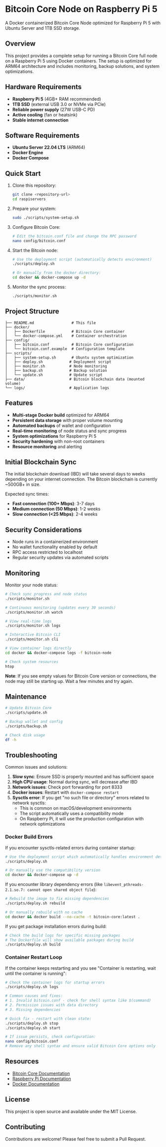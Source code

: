 # Bitcoin Core Node on Raspberry Pi 5

A Docker containerized Bitcoin Core Node optimized for Raspberry Pi 5 with Ubuntu Server and 1TB SSD storage.

## Overview

This project provides a complete setup for running a Bitcoin Core full node on a Raspberry Pi 5 using Docker containers. The setup is optimized for ARM64 architecture and includes monitoring, backup solutions, and system optimizations.

## Hardware Requirements

- **Raspberry Pi 5** (4GB+ RAM recommended)
- **1TB SSD** (external USB 3.0 or NVMe via PCIe)
- **Reliable power supply** (27W USB-C PD)
- **Active cooling** (fan or heatsink)
- **Stable internet connection**

## Software Requirements

- **Ubuntu Server 22.04 LTS** (ARM64)
- **Docker Engine**
- **Docker Compose**

## Quick Start

1. Clone this repository:

   ```bash
   git clone <repository-url>
   cd raspiservers
   ```

2. Prepare your system:

   ```bash
   sudo ./scripts/system-setup.sh
   ```

3. Configure Bitcoin Core:

   ```bash
   # Edit the bitcoin.conf file and change the RPC password
   nano config/bitcoin.conf
   ```

4. Start the Bitcoin node:

   ```bash
   # Use the deployment script (automatically detects environment)
   ./scripts/deploy.sh

   # Or manually from the docker directory:
   cd docker && docker-compose up -d
   ```

5. Monitor the sync process:
   ```bash
   ./scripts/monitor.sh
   ```

## Project Structure

```
├── README.md                 # This file
├── docker/
│   ├── Dockerfile            # Bitcoin Core container
│   └── docker-compose.yml    # Container orchestration
├── config/
│   ├── bitcoin.conf          # Bitcoin Core configuration
│   └── bitcoin.conf.example  # Configuration template
├── scripts/
│   ├── system-setup.sh       # Ubuntu system optimization
│   ├── deploy.sh            # Deployment script
│   ├── monitor.sh           # Node monitoring
│   ├── backup.sh            # Backup solution
│   └── update.sh            # Update script
├── data/                    # Bitcoin blockchain data (mounted volume)
└── logs/                    # Application logs
```

## Features

- **Multi-stage Docker build** optimized for ARM64
- **Persistent data storage** with proper volume mounting
- **Automated backups** of wallet and configuration
- **Real-time monitoring** of node status and sync progress
- **System optimizations** for Raspberry Pi 5
- **Security hardening** with non-root containers
- **Resource monitoring** and alerting

## Initial Blockchain Sync

The initial blockchain download (IBD) will take several days to weeks depending on your internet connection. The Bitcoin blockchain is currently ~500GB+ in size.

Expected sync times:

- **Fast connection (100+ Mbps)**: 3-7 days
- **Medium connection (50 Mbps)**: 1-2 weeks
- **Slow connection (<25 Mbps)**: 2-4 weeks

## Security Considerations

- Node runs in a containerized environment
- No wallet functionality enabled by default
- RPC access restricted to localhost
- Regular security updates via automated scripts

## Monitoring

Monitor your node status:

```bash
# Check sync progress and node status
./scripts/monitor.sh

# Continuous monitoring (updates every 30 seconds)
./scripts/monitor.sh watch

# View real-time logs
./scripts/monitor.sh logs

# Interactive Bitcoin CLI
./scripts/monitor.sh cli

# View container logs directly
cd docker && docker-compose logs -f bitcoin-node

# Check system resources
htop
```

**Note**: If you see empty values for Bitcoin Core version or connections, the node may still be starting up. Wait a few minutes and try again.

## Maintenance

```bash
# Update Bitcoin Core
./scripts/update.sh

# Backup wallet and config
./scripts/backup.sh

# Check disk usage
df -h
```

## Troubleshooting

Common issues and solutions:

1. **Slow sync**: Ensure SSD is properly mounted and has sufficient space
2. **High CPU usage**: Normal during sync, will decrease after IBD
3. **Network issues**: Check port forwarding for port 8333
4. **Docker issues**: Restart with `docker-compose restart`
5. **Sysctls error**: If you get "no such file or directory" errors related to network sysctls:
   - This is common on macOS/development environments
   - The script automatically uses a compatibility mode
   - On Raspberry Pi, it will use the production configuration with network optimizations

### Docker Build Errors

If you encounter sysctls-related errors during container startup:

```bash
# Use the deployment script which automatically handles environment detection
./scripts/deploy.sh

# Or manually use the compatibility version
cd docker && docker-compose up -d
```

If you encounter library dependency errors (like `libevent_pthreads-2.1.so.7: cannot open shared object file`):

```bash
# Rebuild the image to fix missing dependencies
./scripts/deploy.sh rebuild

# Or manually rebuild with no cache
cd docker && docker build --no-cache -t bitcoin-core:latest .
```

If you get package installation errors during build:

```bash
# Check the build logs for specific missing packages
# The Dockerfile will show available packages during build
./scripts/deploy.sh build
```

### Container Restart Loop

If the container keeps restarting and you see "Container is restarting, wait until the container is running":

```bash
# Check the container logs for startup errors
./scripts/deploy.sh logs

# Common causes and fixes:
# 1. Invalid bitcoin.conf - check for shell syntax like $(command)
# 2. Permission issues with data directory
# 3. Missing dependencies

# Quick fix - restart with clean state:
./scripts/deploy.sh stop
./scripts/deploy.sh start

# If issue persists, check configuration:
nano config/bitcoin.conf
# Remove any shell syntax and ensure valid Bitcoin Core options only
```

## Resources

- [Bitcoin Core Documentation](https://bitcoin.org/en/bitcoin-core/)
- [Raspberry Pi Documentation](https://www.raspberrypi.org/documentation/)
- [Docker Documentation](https://docs.docker.com/)

## License

This project is open source and available under the MIT License.

## Contributing

Contributions are welcome! Please feel free to submit a Pull Request.
